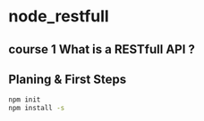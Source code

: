 # node_restfull

## course 1  What is a RESTfull API ?

## Planing & First Steps

```bash
npm init
npm install -s 

```